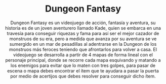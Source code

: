 <h1 align="center">
  <strong>Dungeon Fantasy</strong>
</h1>
<p align="center">
  Dungeon Fantasy es un videojuego de acción, fantasía y aventura, su historia es de un joven aventurero llamado Kade, quien se embarca en una travesía para conseguir riquezas y fama para así ser el mejor cazador de monstruos de su era, pero a medida que avanza por su aventura se ve sumergido en un mar de pesadillas al adentrarse en la Dungeon de los monstruos más feroces teniendo que afrontarlos para volver a casa. 
El videojuego se desarrolla a partir de 4 mapas de forma lineal con el personaje principal, donde se recorre cada mapa esquivando y matando a los enemigos para evitar que lo maten con tres golpes, para pasar de escena o mapa debes encontrar el ítem que te ayudara a pasar la puerta por medio de acertijos que debes resolver para conseguir dicho ítem. 
 
</p>







